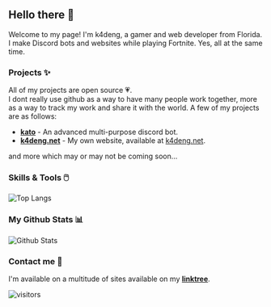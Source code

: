 ## Hello there 👋

Welcome to my page! I'm k4deng, a gamer and web developer from Florida. I make Discord bots and websites while playing Fortnite. Yes, all at the same time.


### Projects ✨

All of my projects are open source 💗.  
I dont really use github as a way to have many people work together, more as a way to track my work and share it with the world.
A few of my projects are as follows:

* **[kato](https://github.com/k4deng/kato)** - An advanced multi-purpose discord bot. 
* **[k4deng.net](https://github.com/k4deng/k4deng.net)** - My own website, available at [k4deng.net](https://k4deng.net).

and more which may or may not be coming soon...

### Skills & Tools 🖱️
![Top Langs](https://github-readme-stats.vercel.app/api/top-langs/?username=k4deng&hide=TeX&layout=compact)

### My Github Stats 📊
![Github Stats](https://github-readme-stats.vercel.app/api?username=k4deng&count_private=true&show_icons=true&include_all_commits=true)

### Contact me 🤝
I'm available on a multitude of sites available on my **[linktree](https://linktr.ee/k4deng)**.

![visitors](https://visitor-badge.laobi.icu/badge?page_id=k4deng.k4deng)
